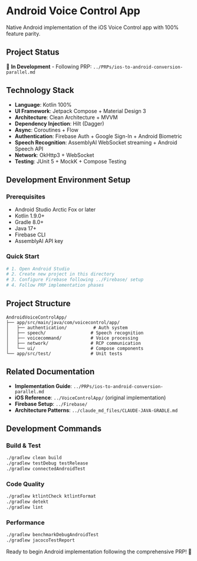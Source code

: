 # Android Voice Control App

Native Android implementation of the iOS Voice Control app with 100% feature parity.

## Project Status
🚧 **In Development** - Following PRP: `../PRPs/ios-to-android-conversion-parallel.md`

## Technology Stack
- **Language**: Kotlin 100%
- **UI Framework**: Jetpack Compose + Material Design 3
- **Architecture**: Clean Architecture + MVVM
- **Dependency Injection**: Hilt (Dagger)
- **Async**: Coroutines + Flow
- **Authentication**: Firebase Auth + Google Sign-In + Android Biometric
- **Speech Recognition**: AssemblyAI WebSocket streaming + Android Speech API
- **Network**: OkHttp3 + WebSocket
- **Testing**: JUnit 5 + MockK + Compose Testing

## Development Environment Setup

### Prerequisites
- Android Studio Arctic Fox or later
- Kotlin 1.9.0+
- Gradle 8.0+
- Java 17+
- Firebase CLI
- AssemblyAI API key

### Quick Start
```bash
# 1. Open Android Studio
# 2. Create new project in this directory
# 3. Configure Firebase following ../Firebase/ setup
# 4. Follow PRP implementation phases
```

## Project Structure
```
AndroidVoiceControlApp/
├── app/src/main/java/com/voicecontrol/app/
│   ├── authentication/          # Auth system
│   ├── speech/                 # Speech recognition  
│   ├── voicecommand/           # Voice processing
│   ├── network/                # RCP communication
│   └── ui/                     # Compose components
└── app/src/test/               # Unit tests
```

## Related Documentation
- **Implementation Guide**: `../PRPs/ios-to-android-conversion-parallel.md`
- **iOS Reference**: `../VoiceControlApp/` (original implementation)
- **Firebase Setup**: `../Firebase/`
- **Architecture Patterns**: `../claude_md_files/CLAUDE-JAVA-GRADLE.md`

## Development Commands

### Build & Test
```bash
./gradlew clean build
./gradlew testDebug testRelease
./gradlew connectedAndroidTest
```

### Code Quality
```bash
./gradlew ktlintCheck ktlintFormat
./gradlew detekt
./gradlew lint
```

### Performance
```bash
./gradlew benchmarkDebugAndroidTest
./gradlew jacocoTestReport
```

Ready to begin Android implementation following the comprehensive PRP! 🚀